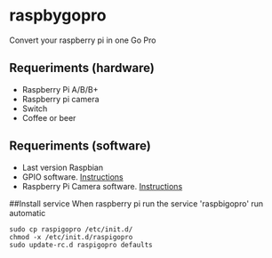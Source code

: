 raspbygopro
===========

Convert your raspberry pi in one Go Pro

## Requeriments (hardware)
- Raspberry Pi A/B/B+
- Raspberry pi camera
- Switch
- Coffee or beer

## Requeriments (software)
- Last version Raspbian
- GPIO software. [Instructions](http://raspberrypi.stackexchange.com/questions/8220/how-to-correctly-install-the-python-rpi-gpio-library)
- Raspberry Pi Camera software. [Instructions](http://www.raspberrypi.org/learning/python-picamera-setup/)

##Install service
When raspberry pi run the service 'raspbigopro' run automatic
``` shell
sudo cp raspigopro /etc/init.d/
chmod -x /etc/init.d/raspigopro
sudo update-rc.d raspigopro defaults
```
